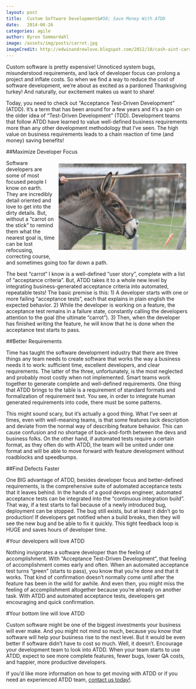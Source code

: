 ```yaml
---
layout: post
title:  Custom Software Development&#58; Save Money With ATDD
date:   2014-06-26
categories: agile
author: Byron Sommardahl
image: /assets/img/posts/carrot.jpg
imageCredit: http://edwinandrewlove.blogspot.com/2012/10/cash-aint-carrots-and-i-aint-your-donkey.html (public domain)
---
```

Custom software is pretty expensive! Unnoticed system bugs, misunderstood requirements, and lack of developer focus can prolong a project and inflate costs. So when we find a way to reduce the cost of software development, we’re about as excited as a pardoned Thanksgiving turkey! And naturally, our excitement makes us want to share! 

Today, you need to check out “Acceptance Test-Driven Development” (ATDD). It’s a term that has been around for a few years and it’s a spin on the older idea of “Test-Driven Development” (TDD). Development teams that follow ATDD have learned to value well-defined business requirements more than any other development methodology that I’ve seen. The high value on business requirements leads to a chain reaction of time (and money) saving benefits!

##Maximize Developer Focus

<img style="float: right; padding: 10px; width: 350px;" src="/assets/img/posts/carrot.jpg" alt="Carrot on a Stick" />
Software developers are some of most focused people I know on earth. They are incredibly detail oriented and love to get into the dirty details. But, without a “carrot on the stick” to remind them what the nearest goal is, time can be lost refocusing, correcting course, and sometimes going too far down a path. 

The best “carrot“ I know is a well-defined “user story”, complete with a list of “acceptance criteria”. But, ATDD takes it to a whole new level by integrating business-generated acceptance criteria into automated, repeatable tests! The basic premise is this: 1) A developer starts with one or more failing “acceptance tests”, each that explains in plain english the expected behavior. 2) While the developer is working on a feature, the acceptance test remains in a failure state, constantly calling the developers attention to the goal (the ultimate “carrot”). 3) Then, when the developer has finished writing the feature, he will know that he is done when the acceptance test starts to pass. 

##Better Requirements

Time has taught the software development industry that there are three things any team needs to create software that works the way a business needs it to work: sufficient time, excellent developers, and clear requirements. The latter of the three, unfortunately, is the most neglected and probably most costly when not implemented. Smart teams work together to generate complete and well-defined requirements. One thing that ATDD brings to the table is a requirement of standard formats and formalization of requirement text. You see, in order to integrate human generated requirements into code, there must be some patterns. 

This might sound scary, but it’s actually a good thing. What I’ve seen at times, even with well-meaning teams, is that some features lack description and deviate from the normal way of describing feature behavior.  This can cause confusion and no shortage of back-and-forth between the devs and business folks.  On the other hand, if automated tests require a certain format, as they often do with ATDD, the team will be united under one format and will be able to move forward with feature development without roadblocks and speedbumps.

##Find Defects Faster

One BIG advantage of ATDD, besides developer focus and better-defined requirements, is the comprehensive suite of automated acceptance tests that it leaves behind. In the hands of a good devops engineer, automated acceptance tests can be integrated into the “continuous integration build”. That way, if a test starts to fail because of a newly introduced bug, deployment can be stopped. The bug still exists, but at least it didn’t go to production! If developers get notified when a build breaks, then they will see the new bug and be able to fix it quickly. This tight feedback loop is HUGE and saves hours of developer time. 

#Your developers will love ATDD

Nothing invigorates a software developer than the feeling of accomplishment.  With “Acceptance Test-Driven Development”, that feeling of accomplishment comes early and often. When an automated acceptance test turns “green” (starts to pass), you know that you’re done and that it works. That kind of confirmation doesn’t normally come until after the feature has been in the wild for awhile. And even then, you might miss the feeling of accomplishment altogether because you’re already on another task. With ATDD and automated acceptance tests, developers get encouraging and quick confirmation.

#Your bottom line will love ATDD

Custom software might be one of the biggest investments your business will ever make. And you might not mind so much, because you know that software will help your business rise to the next level. But it would be even better if software didn’t have to cost so much. Well, it doesn’t. Encourage your development team to look into ATDD. When your team starts to use ATDD, expect to see more complete features, fewer bugs, lower QA costs, and happier, more productive developers.

If you’d like more information on how to get moving with ATDD or if you need an experienced ATDD team, [contact us today!](/contact.html).




